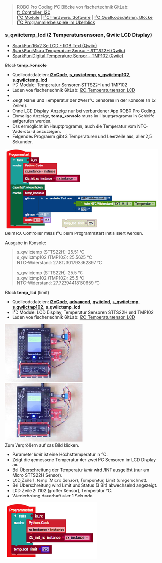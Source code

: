 
> ROBO Pro Coding I²C Blöcke von fischertechnik GitLab: [ft_Controller_I2C](https://git.fischertechnik-cloud.com/i2c/ft_Controller_I2C)\
> [I²C Module](https://elssner.github.io/ft-Controller-I2C/#tabelle-1) |
[I²C Hardware, Software](https://elssner.github.io/ft-Controller-I2C/#ic) |
[I²C Quellcodedateien, Blöcke](https://elssner.github.io/ft-Controller-I2C/#beschreibung-der-quellcodedateien-alphabetisch-geordnet)\
[I²C Programmierbeispiele im Überblick](../examples)


### s_qwiictemp_lcd (2 Temperatursensoren, Qwiic LCD Display)

* [SparkFun 16x2 SerLCD - RGB Text (Qwiic)](https://www.sparkfun.com/products/16397)
* [SparkFun Micro Temperature Sensor - STTS22H (Qwiic)](https://www.sparkfun.com/products/21273)
* [SparkFun Digital Temperature Sensor - TMP102 (Qwiic)](https://www.sparkfun.com/products/16304)
<!--
Hier sind zwei I²C Temperatur Sensoren angeschlossen: [SparkFun Micro Temperature Sensor - STTS22H (Qwiic)](https://www.sparkfun.com/products/21273) und [SparkFun Digital Temperature Sensor - TMP102 (Qwiic)](https://www.sparkfun.com/products/16304).
Beide Temperaturen werden im LCD Display [SparkFun 16x2 SerLCD - RGB Text (Qwiic)](https://www.sparkfun.com/products/16397) angezeigt.\
Das erste Beispiel zeigt die Temperatur in der Konsole an und braucht kein Display.
-->

Block **temp_konsole**
* Quellcodedateien: **[i2cCode](../#i2ccodepy)**, **[s_qwiictemp](../#s_qwiictemppy)**, **[s_qwiictmp102](../#s_qwiictmp102py)**, **s_qwiictemp_lcd**
* I²C Module: Temperatur Sensoren STTS22H und TMP102
* Laden von fischertechnik GitLab: [I2C_Temperatursensor_LCD](https://git.fischertechnik-cloud.com/i2c/I2C_Temperatursensor_LCD)
* &nbsp;
* Zeigt Name und Temperatur der zwei I²C Sensoren in der Konsole an (2 Zeilen).
* Ohne LCD Display, Anzeige nur bei verbundener App ROBO Pro Coding.
* Einmalige Anzeige, **temp_konsole** muss im Hauptprogramm in Schleife aufgerufen werden.
* Das ermöglicht im Hauptprogramm, auch die Temperatur vom NTC-Widerstand anzuzeigen.
* Folgendes Programm gibt 3 Temperaturen und Leerzeile aus, aller 2,5 Sekunden.

![](temp_konsole.png)\
Beim RX Controller muss I²C beim Programmstart initialisiert werden.

Ausgabe in Konsole:

> s_qwiictemp (STTS22H): 25.51 °C\
s_qwiictmp102 (TMP102): 25.5625 °C\
NTC-Widerstand: 27.812301793662897 °C\
\
s_qwiictemp (STTS22H): 25.5 °C\
s_qwiictmp102 (TMP102): 25.5 °C\
NTC-Widerstand: 27.72294418150659 °C

<a name="temp_lcd"></a>
Block **temp_lcd** (limit)
* Quellcodedateien: **[i2cCode](../#i2ccodepy)**, **[advanced](../#advancedpy)**, **[qwiiclcd](../#qwiiclcdpy)**, **[s_qwiictemp](../#s_qwiictemppy)**, **[s_qwiictmp102](../#s_qwiictmp102py)**, **s_qwiictemp_lcd**
* I²C Module: LCD Display, Temperatur Sensoren STTS22H und TMP102
* Laden von fischertechnik GitLab: [I2C_Temperatursensor_LCD](https://git.fischertechnik-cloud.com/i2c/I2C_Temperatursensor_LCD)

[![](DSC00452_256.JPG)](DSC00452.JPG) [![](DSC00454_256.JPG)](DSC00454.JPG)\
Zum Vergrößern auf das Bild klicken.

* Parameter *limit* ist eine Höchsttemperatur in °C.
* Zeigt die gemessene Temperatur der zwei I²C Sensoren im LCD Display an.
* Bei Überschreitung der Temperatur *limit* wird /INT ausgelöst (nur am Micro STTS22H Sensor).
* LCD Zeile 1: temp (Micro Sensor), Temperatur, Limit (umgerechnet).
* Bei Überschreitung wird Limit und Status (3 Bit) abwechselnd angezeigt.
* LCD Zeile 2: t102 (großer Sensor), Temperatur °C.
* Wiederholung dauerhaft aller 1 Sekunde.

![](temp_lcd.png)
